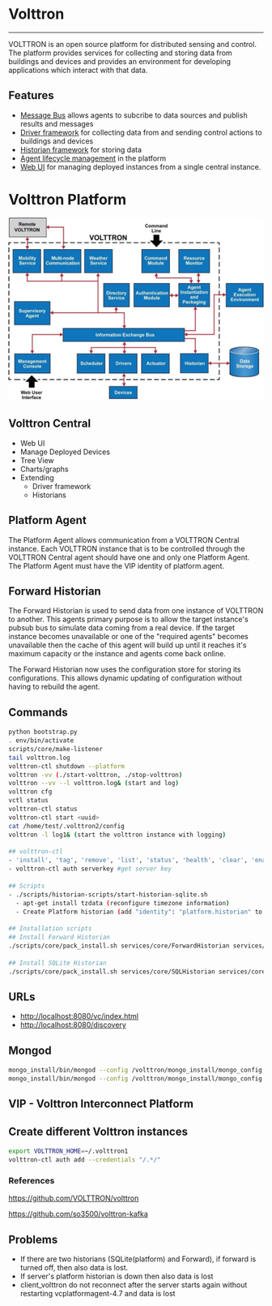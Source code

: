 # Volttron

---

VOLTTRON is an open source platform for distributed sensing and control. The platform provides services for collecting and storing data from buildings and devices and provides an environment for developing applications which interact with that data.

## Features

- [Message Bus](https://volttron.readthedocs.io/en/latest/core_services/messagebus/index.html#messagebus-index) allows agents to subcribe to data sources and publish results and messages
- [Driver framework](https://volttron.readthedocs.io/en/latest/core_services/drivers/index.html#volttron-driver-framework) for collecting data from and sending control actions to buildings and devices
- [Historian framework](https://volttron.readthedocs.io/en/latest/core_services/historians/index.html#historian-index) for storing data
- [Agent lifecycle management](https://volttron.readthedocs.io/en/latest/core_services/control/AgentManagement.html#agentmanagement) in the platform
- [Web UI](https://volttron.readthedocs.io/en/latest/core_services/service_agents/central_management/VOLTTRON-Central.html#volttron-central) for managing deployed instances from a single central instance.

# Volttron Platform

![page14image3856192](../../media/Technologies-Brokers-Volttron-image1.jpg)

## Volttron Central

- Web UI
- Manage Deployed Devices
- Tree View
- Charts/graphs
- Extending
  - Driver framework
  - Historians

## Platform Agent

The Platform Agent allows communication from a VOLTTRON Central instance. Each VOLTTRON instance that is to be controlled through the VOLTTRON Central agent should have one and only one Platform Agent. The Platform Agent must have the VIP identity of platform.agent.

## Forward Historian

The Forward Historian is used to send data from one instance of VOLTTRON to another. This agents primary purpose is to allow the target instance's pubsub bus to simulate data coming from a real device. If the target instance becomes unavailable or one of the "required agents" becomes unavailable then the cache of this agent will build up until it reaches it's maximum capacity or the instance and agents come back online.

The Forward Historian now uses the configuration store for storing its configurations. This allows dynamic updating of configuration without having to rebuild the agent.

## Commands

```bash
python bootstrap.py
. env/bin/activate
scripts/core/make-listener
tail volttron.log
volttron-ctl shutdown --platform
volttron -vv (./start-volttron, ./stop-volttron)
volttron --vv --l volttron.log& (start and log)
volttron cfg
vctl status
volttron-ctl status
volttron-ctl start <uuid>
cat /home/test/.volttron2/config
volttron -l log1& (start the volttron instance with logging)

## volttron-ctl
- 'install', 'tag', 'remove', 'list', 'status', 'health', 'clear', 'enable', 'disable', 'start', 'stop', 'restart', 'run', 'upgrade', 'auth', 'config', 'shutdown', 'send', 'stats'
- volttron-ctl auth serverkey #get server key

## Scripts
- ./scripts/historian-scripts/start-historian-sqlite.sh
  - apt-get install tzdata (reconfigure timezone information)
  - Create Platform historian (add "identity": "platform.historian" to services/core/SQLHistorian/config.sqlite)

## Installation scripts
## Install Forward Historian
./scripts/core/pack_install.sh services/core/ForwardHistorian services/core/ForwardHistorian/config hist

## Install SQLite Historian
./scripts/core/pack_install.sh services/core/SQLHistorian services/core/SQLHistorian/config.sqlite hist

```

## URLs

- <http://localhost:8080/vc/index.html>
- <http://localhost:8080/discovery>

## Mongod

```bash
mongo_install/bin/mongod --config /volttron/mongo_install/mongo_config.cfg &
mongo_install/bin/mongod --config /volttron/mongo_install/mongo_config.cfg --shutdown
```

## VIP - Volttron Interconnect Platform

## Create different Volttron instances

```bash
export VOLTTRON_HOME=~/.volttron1
volttron-ctl auth add --credentials "/.*/"
```

### References

<https://github.com/VOLTTRON/volttron>

<https://github.com/so3500/volttron-kafka>

## Problems

- If there are two historians (SQLite(platform) and Forward), if forward is turned off, then also data is lost.
- If server's platform historian is down then also data is lost
- client_volttron do not reconnect after the server starts again without restarting vcplatformagent-4.7 and data is lost
